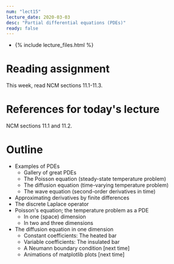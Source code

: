 ```yaml
---
num: "lect15"
lecture_date: 2020-03-03
desc: "Partial differential equations (PDEs)"
ready: false
---
```


* {% include lecture_files.html %}

# Reading assignment

This week, read NCM sections 11.1-11.3.

# References for today's lecture

NCM sections 11.1 and 11.2.

# Outline

- Examples of PDEs
  - Gallery of great PDEs
  - The Poisson equation (steady-state temperature problem)
  - The diffusion equation (time-varying temperature problem)
  - The wave equation (second-order derivatives in time)
- Approximating derivatives by finite differences
- The discrete Laplace operator
- Poisson's equation; the temperature problem as a PDE
  - In one (space) dimension
  - In two and three dimensions
- The diffusion equation in one dimension
  - Constant coefficients: The heated bar
  - Variable coefficients: The insulated bar 
  - A Neumann boundary condition [next time]
  - Animations of matplotlib plots [next time]

